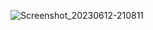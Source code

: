![Screenshot_20230612-210811](https://github.com/marufhasanmitul/assignment2/assets/87512480/a2b8102a-d0b1-4446-9bb4-e081743c0191)



